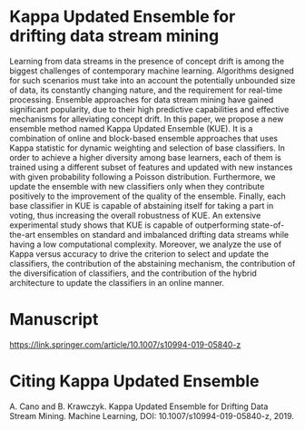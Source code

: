 # Kappa Updated Ensemble for drifting data stream mining

Learning from data streams in the presence of concept drift is among the biggest challenges of contemporary machine learning. Algorithms designed for such scenarios must take into an account the potentially unbounded size of data, its constantly changing nature, and the requirement for real-time processing. Ensemble approaches for data stream mining have gained significant popularity, due to their high predictive capabilities and effective mechanisms for alleviating concept drift. In this paper, we propose a new ensemble method named Kappa Updated Ensemble (KUE). It is a combination of online and block-based ensemble approaches that uses Kappa statistic for dynamic weighting and selection of base classifiers. In order to achieve a higher diversity among base learners, each of them is trained using a different subset of features and updated with new instances with given probability following a Poisson distribution. Furthermore, we update the ensemble with new classifiers only when they contribute positively to the improvement of the quality of the ensemble. Finally, each base classifier in KUE is capable of abstaining itself for taking a part in voting, thus increasing the overall robustness of KUE. An extensive experimental study shows that KUE is capable of outperforming state-of-the-art ensembles on standard and imbalanced drifting data streams while having a low computational complexity. Moreover, we analyze the use of Kappa versus accuracy to drive the criterion to select and update the classifiers, the contribution of the abstaining mechanism, the contribution of the diversification of classifiers, and the contribution of the hybrid architecture to update the classifiers in an online manner.

# Manuscript

https://link.springer.com/article/10.1007/s10994-019-05840-z

# Citing Kappa Updated Ensemble

A. Cano and B. Krawczyk. Kappa Updated Ensemble for Drifting Data Stream Mining. Machine Learning, DOI: 10.1007/s10994-019-05840-z, 2019.
